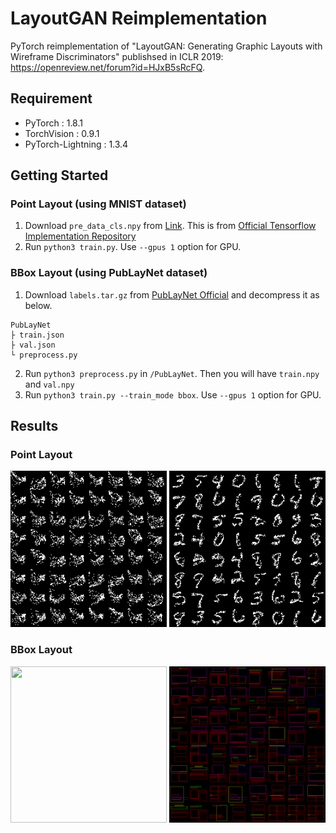 LayoutGAN Reimplementation
====

PyTorch reimplementation of "LayoutGAN: Generating Graphic Layouts with Wireframe Discriminators" publishsed in ICLR 2019: https://openreview.net/forum?id=HJxB5sRcFQ.

## Requirement

- PyTorch : 1.8.1
- TorchVision : 0.9.1
- PyTorch-Lightning : 1.3.4

## Getting Started

### Point Layout (using MNIST dataset)

1. Download `pre_data_cls.npy` from [Link](https://drive.google.com/file/d/1R1iRZxADR_RcDsuR4gyStyLAo7i5LRAH/view?usp=sharing).
  This is from [Official Tensorflow Implementation Repository](https://github.com/JiananLi2016/LayoutGAN-Tensorflow)
2. Run `python3 train.py`. Use `--gpus 1` option for GPU.

### BBox Layout (using PubLayNet dataset)

1. Download `labels.tar.gz` from [PubLayNet Official](https://developer.ibm.com/exchanges/data/all/publaynet/) and decompress it as below.

```
PubLayNet
├ train.json
├ val.json
└ preprocess.py
```

2. Run `python3 preprocess.py` in `/PubLayNet`. Then you will have `train.npy` and `val.npy`
3. Run `python3 train.py --train_mode bbox`. Use `--gpus 1` option for GPU.


## Results

### Point Layout


<img src="https://github.com/TakaoNarikawa/LayoutGAN-Reimplementation/blob/main/screenshots/mnist.gif?raw=true" width=250px height=250px /> <img src="https://github.com/TakaoNarikawa/LayoutGAN-Reimplementation/blob/main/screenshots/mnist_30.png" width=250px height=250px />

### BBox Layout

<img src="https://github.com/TakaoNarikawa/LayoutGAN-Reimplementation/blob/main/screenshots/publaynet.gif?raw=true" width=250px height=250px /> <img src="https://github.com/TakaoNarikawa/LayoutGAN-Reimplementation/blob/main/screenshots/publaynet_300.png" width=250px height=250px />

